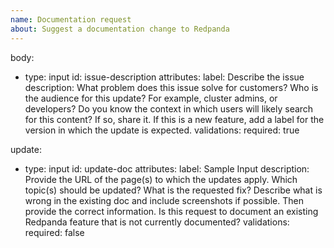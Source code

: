 ```yaml
---
name: Documentation request
about: Suggest a documentation change to Redpanda
---
```


body:
  - type: input
    id: issue-description
    attributes:
      label: Describe the issue
      description: What problem does this issue solve for customers?
Who is the audience for this update? For example, cluster admins, or developers?
Do you know the context in which users will likely search for this content? If so, share it.
If this is a new feature, add a label for the version in which the update is expected.
    validations:
      required: true


update:
  - type: input
    id: update-doc
    attributes:
      label: Sample Input
      description: Provide the URL of the page(s) to which the updates apply.
Which topic(s) should be updated?
What is the requested fix? Describe what is wrong in the existing doc and include screenshots if possible. Then provide the correct information.
Is this request to document an existing Redpanda feature that is not currently documented?
    validations:
      required: false